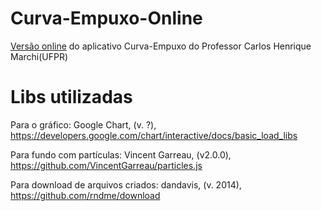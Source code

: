 # Curva-Empuxo-Online
[Versão online](https://jlucasss.github.io/Curva-Empuxo-Online/) do aplicativo Curva-Empuxo do Professor Carlos Henrique Marchi(UFPR)

# Libs utilizadas

Para o gráfico: Google Chart, (v. ?), https://developers.google.com/chart/interactive/docs/basic_load_libs

Para fundo com partículas: Vincent Garreau, (v2.0.0), https://github.com/VincentGarreau/particles.js

Para download de arquivos criados: dandavis, (v. 2014), https://github.com/rndme/download
